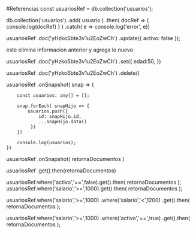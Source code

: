 #Referencias 
const usuariosRef = db.collection('usuarios');

db.collection('usuarios')
    .add( usuario )
    .then( docRef => {
        console.log(docRef)
    } )
    .catch( e => console.log('error', e))

usuariosRef
    .doc('yHzkoSbte3v1u2EoZwCh')
    .update({
        activo: false
    });

este elimina informacion anterior y agrega lo nuevo

usuariosRef
    .doc('yHzkoSbte3v1u2EoZwCh')
    .set({
        edad:50,
    })


usuariosRef
    .doc('yHzkoSbte3v1u2EoZwCh')
    .delete()


usuariosRef
    .onSnapshot( snap => {

        const usuarios: any[] = [];

        snap.forEach( snapHijo => {
            usuarios.push({
                id: snapHijo.id,
                ...snapHijo.data()
             })
        })   

        console.log(usuarios);
    })



usuariosRef
    .onSnapshot( retornaDocumentos  )

usuariosRef
    .get().then(retornaDocumentos)

usuariosRef.where('activo','==',false).get().then( retornaDocumentos );
usuariosRef.where('salario','>=',1000).get().then( retornaDocumentos );

usuariosRef.where('salario','>=',1000)
            .where('salario','<',1200)
            .get().then( retornaDocumentos );

usuariosRef.where('salario','>=',1000)
            .where('activo','==',true)
            .get().then( retornaDocumentos );